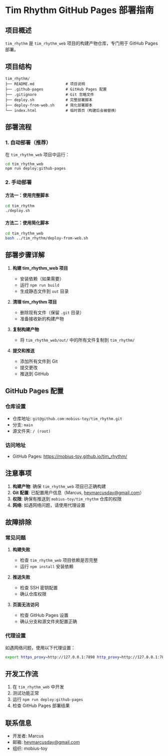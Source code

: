 # Tim Rhythm GitHub Pages 部署指南

## 项目概述

`tim_rhythm` 是 `tim_rhythm_web` 项目的构建产物仓库，专门用于 GitHub Pages 部署。

## 项目结构

```
tim_rhythm/
├── README.md              # 项目说明
├── .github-pages          # GitHub Pages 配置
├── .gitignore             # Git 忽略文件
├── deploy.sh              # 完整部署脚本
├── deploy-from-web.sh     # 简化部署脚本
└── index.html             # 临时首页（构建后会被替换）
```

## 部署流程

### 1. 自动部署（推荐）

在 `tim_rhythm_web` 项目中运行：

```bash
cd tim_rhythm_web
npm run deploy:github-pages
```

### 2. 手动部署

#### 方法一：使用完整脚本
```bash
cd tim_rhythm
./deploy.sh
```

#### 方法二：使用简化脚本
```bash
cd tim_rhythm_web
bash ../tim_rhythm/deploy-from-web.sh
```

## 部署步骤详解

1. **构建 tim_rhythm_web 项目**
   - 安装依赖（如果需要）
   - 运行 `npm run build`
   - 生成静态文件到 `out` 目录

2. **清理 tim_rhythm 项目**
   - 删除现有文件（保留 `.git` 目录）
   - 准备接收新的构建产物

3. **复制构建产物**
   - 将 `tim_rhythm_web/out/` 中的所有文件复制到 `tim_rhythm/`

4. **提交和推送**
   - 添加所有文件到 Git
   - 提交更改
   - 推送到 GitHub

## GitHub Pages 配置

### 仓库设置
- 仓库地址: `git@github.com:mobius-toy/tim_rhythm.git`
- 分支: `main`
- 源文件夹: `/ (root)`

### 访问地址
- GitHub Pages: https://mobius-toy.github.io/tim_rhythm/

## 注意事项

1. **构建产物**: 确保 `tim_rhythm_web` 项目已正确构建
2. **Git 配置**: 已配置用户信息（Marcus, heymarcusday@gmail.com）
3. **权限**: 确保有推送到 `mobius-toy/tim_rhythm` 仓库的权限
4. **网络**: 如遇网络问题，请使用代理设置

## 故障排除

### 常见问题

1. **构建失败**
   - 检查 `tim_rhythm_web` 项目依赖是否完整
   - 运行 `npm install` 安装依赖

2. **推送失败**
   - 检查 SSH 密钥配置
   - 确认仓库权限

3. **页面无法访问**
   - 检查 GitHub Pages 设置
   - 确认分支和源文件夹配置正确

### 代理设置

如遇网络问题，使用以下代理设置：

```bash
export https_proxy=http://127.0.0.1:7890 http_proxy=http://127.0.0.1:7890 all_proxy=socks5://127.0.0.1:7890
```

## 开发工作流

1. 在 `tim_rhythm_web` 中开发
2. 测试功能正常
3. 运行 `npm run deploy:github-pages`
4. 检查 GitHub Pages 部署结果

## 联系信息

- 开发者: Marcus
- 邮箱: heymarcusday@gmail.com
- 组织: mobius-toy

